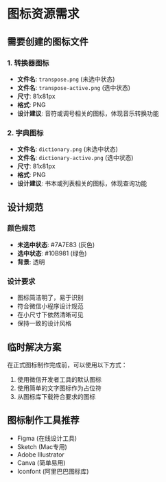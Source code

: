 # 图标资源需求

## 需要创建的图标文件

### 1. 转换器图标
- **文件名**: `transpose.png` (未选中状态)
- **文件名**: `transpose-active.png` (选中状态)
- **尺寸**: 81x81px
- **格式**: PNG
- **设计建议**: 音符或调号相关的图标，体现音乐转换功能

### 2. 字典图标
- **文件名**: `dictionary.png` (未选中状态)  
- **文件名**: `dictionary-active.png` (选中状态)
- **尺寸**: 81x81px
- **格式**: PNG
- **设计建议**: 书本或列表相关的图标，体现查询功能

## 设计规范

### 颜色规范
- **未选中状态**: #7A7E83 (灰色)
- **选中状态**: #10B981 (绿色)
- **背景**: 透明

### 设计要求
- 图标简洁明了，易于识别
- 符合微信小程序设计规范
- 在小尺寸下依然清晰可见
- 保持一致的设计风格

## 临时解决方案

在正式图标制作完成前，可以使用以下方式：
1. 使用微信开发者工具的默认图标
2. 使用简单的文字图标作为占位符
3. 从图标库下载符合要求的图标

## 图标制作工具推荐

- Figma (在线设计工具)
- Sketch (Mac专用)
- Adobe Illustrator
- Canva (简单易用)
- Iconfont (阿里巴巴图标库)